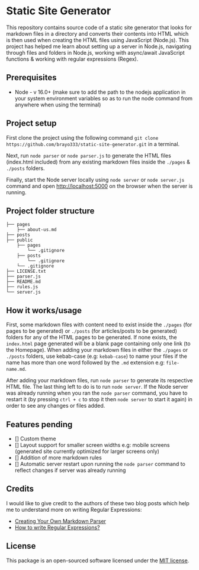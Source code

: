 # Static Site Generator

This repository contains source code of a static site generator that looks for markdown files in a directory and converts their contents into HTML which is then used when creating the HTML files using JavaScript (Node.js).
This project has helped me learn about setting up a server in Node.js, navigating through files and folders in Node.js, working with async/await JavaScript functions & working with regular expressions (Regex).

## Prerequisites
+ Node - v 16.0+ (make sure to add the path to the nodejs application in your system environment variables so as to run the node command from anywhere when using the terminal)

## Project setup
First clone the project using the following command `git clone https://github.com/brayo333/static-site-generator.git` in a terminal.

Next, run `node parser` or `node parser.js` to generate the HTML files (index.html included) from any existing markdown files inside the `./pages` & `./posts` folders.

Finally, start the Node server locally using `node server` or `node server.js` command and open [http://localhost:5000](http://localhost:5000) on the browser when the server is running.

## Project folder structure
```
├── pages
	├── about-us.md
├── posts
├── public
	├── pages
        └── .gitignore
	├── posts
        └── .gitignore
    └── .gitignore
├── LICENSE.txt
├── parser.js
├── README.md
├── rules.js
└── server.js
```

## How it works/usage
First, some markdown files with content need to exist inside the `./pages` (for pages to be generated) or `./posts` (for articles/posts to be generated) folders for any of the HTML pages to be generated. If none exists, the `index.html` page generated will be a blank page containing only one link (to the Homepage). When adding your markdown files in either the `./pages` or `./posts` folders, use kebab-case (e.g: `kebab-case`) to name your files if the name has more than one word followed by the `.md` extension e.g: `file-name.md`.

After adding your markdown files, run `node parser` to generate its respective HTML file. The last thing left to do is to run `node server`. If the Node server was already running when you ran the `node parser` command, you have to restart it (by pressing `ctrl + c` to stop it then `node server` to start it again) in order to see any changes or files added.

## Features pending
- [] Custom theme
- [] Layout support for smaller screen widths e.g: mobile screens (generated site currently optimized for larger screens only)
- [] Addition of more markdown rules
- [] Automatic server restart upon running the `node parser` command to reflect changes if server was already running

## Credits
I would like to give credit to the authors of these two blog posts which help me to understand more on writing Regular Expressions:
+ [Creating Your Own Markdown Parser](https://betterprogramming.pub/create-your-own-markdown-parser-bffb392a06db)
+ [How to write Regular Expressions?](https://www.geeksforgeeks.org/write-regular-expressions/)

## License

This package is an open-sourced software licensed under the [MIT license](LICENSE.txt).